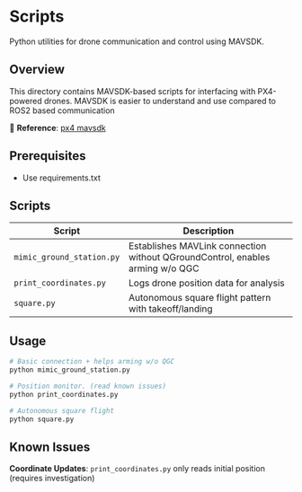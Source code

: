 # Scripts

Python utilities for drone communication and control using MAVSDK.

## Overview

This directory contains MAVSDK-based scripts for interfacing with PX4-powered drones. MAVSDK is easier to understand and use compared to ROS2 based communication

📖 **Reference**: [px4 mavsdk](https://docs.px4.io/main/en/robotics/mavsdk.html)

## Prerequisites
- Use requirements.txt

## Scripts

| Script | Description |
|--------|-------------|
| `mimic_ground_station.py` | Establishes MAVLink connection without QGroundControl, enables arming w/o QGC|
| `print_coordinates.py` | Logs drone position data for analysis |
| `square.py` | Autonomous square flight pattern with takeoff/landing |

## Usage

```bash
# Basic connection + helps arming w/o QGC
python mimic_ground_station.py

# Position monitor. (read known issues)
python print_coordinates.py

# Autonomous square flight
python square.py
```

## Known Issues

**Coordinate Updates**: `print_coordinates.py` only reads initial position (requires investigation)
